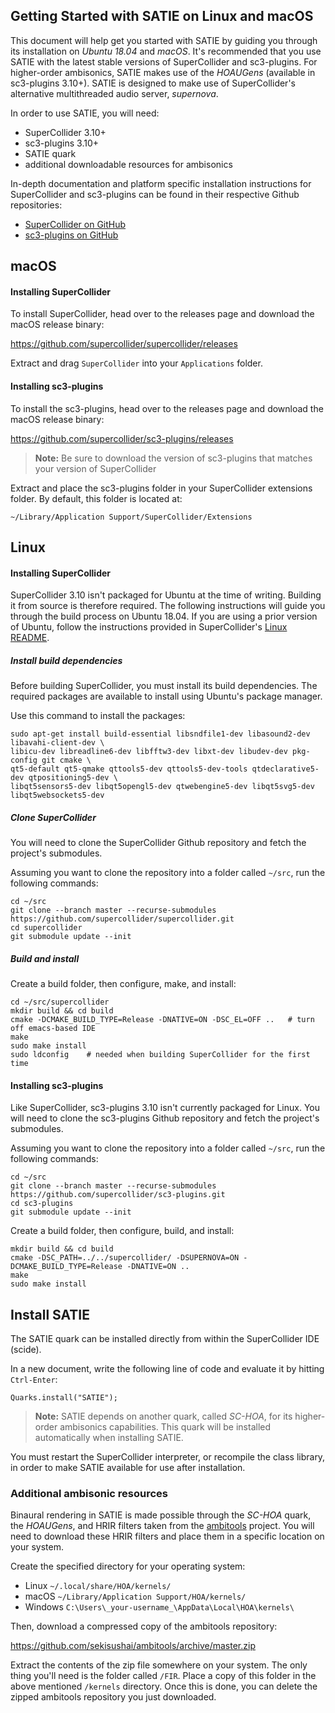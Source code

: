 ## Getting Started with SATIE on Linux and macOS

This document will help get you started with SATIE by guiding you through its installation on _Ubuntu 18.04_ and _macOS_. It's recommended that you use SATIE with the latest stable versions of SuperCollider and sc3-plugins. For higher-order ambisonics, SATIE makes use of the _HOAUGens_ (available in sc3-plugins 3.10+). SATIE is designed to make use of SuperCollider's alternative multithreaded audio server, _supernova_.

In order to use SATIE, you will need:
* SuperCollider 3.10+
* sc3-plugins 3.10+
* SATIE quark
* additional downloadable resources for ambisonics

In-depth documentation and platform specific installation instructions for SuperCollider and sc3-plugins can be found in their respective Github repositories:
* [SuperCollider on GitHub](https://github.com/supercollider/supercollider/tree/master)
* [sc3-plugins on GitHub](https://github.com/supercollider/sc3-plugins/tree/master)



## macOS

#### Installing SuperCollider

To install SuperCollider, head over to the releases page and download the macOS release binary:

https://github.com/supercollider/supercollider/releases

Extract and drag `SuperCollider` into your `Applications` folder.

#### Installing sc3-plugins

To install the sc3-plugins, head over to the releases page and download the macOS release binary:

https://github.com/supercollider/sc3-plugins/releases

> **Note:** Be sure to download the version of sc3-plugins that matches your version of SuperCollider

Extract and place the sc3-plugins folder in your SuperCollider extensions folder. By default, this folder is located at:

```
~/Library/Application Support/SuperCollider/Extensions
```



## Linux

#### Installing SuperCollider

SuperCollider 3.10 isn't packaged for Ubuntu at the time of writing. Building it from source is therefore required.
The following instructions will guide you through the build process on Ubuntu 18.04.
If you are using a prior version of Ubuntu, follow the instructions provided in SuperCollider's 
[Linux README](https://github.com/supercollider/supercollider/blob/master/README_LINUX.md).

##### Install build dependencies

Before building SuperCollider, you must install its build dependencies. The required packages are available to install using Ubuntu's package manager.

Use this command to install the packages:

```
sudo apt-get install build-essential libsndfile1-dev libasound2-dev libavahi-client-dev \
libicu-dev libreadline6-dev libfftw3-dev libxt-dev libudev-dev pkg-config git cmake \
qt5-default qt5-qmake qttools5-dev qttools5-dev-tools qtdeclarative5-dev qtpositioning5-dev \
libqt5sensors5-dev libqt5opengl5-dev qtwebengine5-dev libqt5svg5-dev libqt5websockets5-dev
```

##### Clone SuperCollider

You will need to clone the SuperCollider Github repository and fetch the project's submodules.

Assuming you want to clone the repository into a folder called `~/src`, run the following commands:

```
cd ~/src
git clone --branch master --recurse-submodules https://github.com/supercollider/supercollider.git
cd supercollider
git submodule update --init
```

##### Build and install 

Create a build folder, then configure, make, and install:

```
cd ~/src/supercollider
mkdir build && cd build
cmake -DCMAKE_BUILD_TYPE=Release -DNATIVE=ON -DSC_EL=OFF ..   # turn off emacs-based IDE
make
sudo make install
sudo ldconfig    # needed when building SuperCollider for the first time
```



#### Installing sc3-plugins

Like SuperCollider, sc3-plugins 3.10 isn't currently packaged for Linux.
You will need to clone the sc3-plugins Github repository and fetch the project's submodules.

Assuming you want to clone the repository into a folder called `~/src`, run the following commands:

```
cd ~/src
git clone --branch master --recurse-submodules https://github.com/supercollider/sc3-plugins.git
cd sc3-plugins
git submodule update --init
```

Create a build folder, then configure, build, and install:

```
mkdir build && cd build
cmake -DSC_PATH=../../supercollider/ -DSUPERNOVA=ON -DCMAKE_BUILD_TYPE=Release -DNATIVE=ON ..
make
sudo make install
```



## Install SATIE

The SATIE quark can be installed directly from within the SuperCollider IDE (scide).

In a new document, write the following line of code and evaluate it by hitting `Ctrl-Enter`:

```
Quarks.install("SATIE");
```

> **Note:** SATIE depends on another quark, called _SC-HOA_, for its higher-order ambisonics capabilities. This quark will be installed automatically when installing SATIE.

You must restart the SuperCollider interpreter, or recompile the class library, in order to make SATIE available for use after installation.



### Additional ambisonic resources

Binaural rendering in SATIE is made possible through the _SC-HOA_ quark, the _HOAUGens_, and HRIR filters taken from the [ambitools](https://github.com/sekisushai/ambitools) project.
You will need to download these HRIR filters and place them in a specific location on your system.

Create the specified directory for your operating system:

* Linux `~/.local/share/HOA/kernels/`
* macOS `~/Library/Application Support/HOA/kernels/`
* Windows `C:\Users\_your-username_\AppData\Local\HOA\kernels\`

Then, download a compressed copy of the ambitools repository:

https://github.com/sekisushai/ambitools/archive/master.zip

Extract the contents of the zip file somewhere on your system. The only thing you'll need is the folder called `/FIR`.
Place a copy of this folder in the above mentioned `/kernels` directory.
Once this is done, you can delete the zipped ambitools repository you just downloaded.

